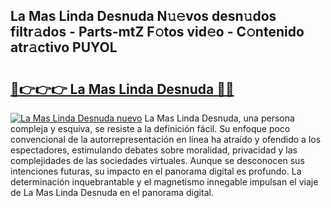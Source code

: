 ## La Mas Linda Desnuda N𝚞𝚎vos desn𝚞dos filtr𝚊dos - Parts-mtZ F𝚘tos vid𝚎o - C𝚘ntenido atr𝚊ctivo PUYOL

# <h2><a href="http://mbb56qk.tromn.icu/?c=La+Mas+Linda+Desnuda">🔗👉👉👉 La Mas Linda Desnuda 🔗🔗</a></h2>

[![La Mas Linda Desnuda nuevo](https://i.imgur.com/pEAQMta.gif)](http://mbb56qk.tromn.icu/?c=La+Mas+Linda+Desnuda)
La Mas Linda Desnuda, una persona compleja y esquiva, se resiste a la definición fácil. Su enfoque poco convencional de la autorrepresentación en línea ha atraído y ofendido a los espectadores, estimulando debates sobre moralidad, privacidad y las complejidades de las sociedades virtuales. Aunque se desconocen sus intenciones futuras, su impacto en el panorama digital es profundo. La determinación inquebrantable y el magnetismo innegable impulsan el viaje de La Mas Linda Desnuda en el panorama digital.
